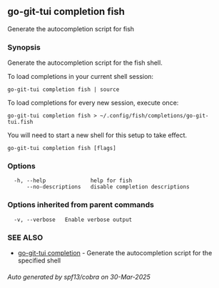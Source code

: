 ## go-git-tui completion fish

Generate the autocompletion script for fish

### Synopsis

Generate the autocompletion script for the fish shell.

To load completions in your current shell session:

	go-git-tui completion fish | source

To load completions for every new session, execute once:

	go-git-tui completion fish > ~/.config/fish/completions/go-git-tui.fish

You will need to start a new shell for this setup to take effect.


```
go-git-tui completion fish [flags]
```

### Options

```
  -h, --help              help for fish
      --no-descriptions   disable completion descriptions
```

### Options inherited from parent commands

```
  -v, --verbose   Enable verbose output
```

### SEE ALSO

* [go-git-tui completion](git-tui_completion.md)	 - Generate the autocompletion script for the specified shell

###### Auto generated by spf13/cobra on 30-Mar-2025
